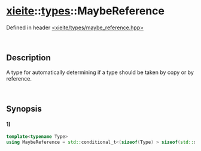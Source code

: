 # [xieite](../../xieite.md)\:\:[types](../../types.md)\:\:MaybeReference
Defined in header [<xieite/types/maybe_reference.hpp>](../../../include/xieite/types/maybe_reference.hpp)

&nbsp;

## Description
A type for automatically determining if a type should be taken by copy or by reference.

&nbsp;

## Synopsis
#### 1)
```cpp
template<typename Type>
using MaybeReference = std::conditional_t<(sizeof(Type) > sizeof(std::size_t)), const Type&, const Type>;
```
